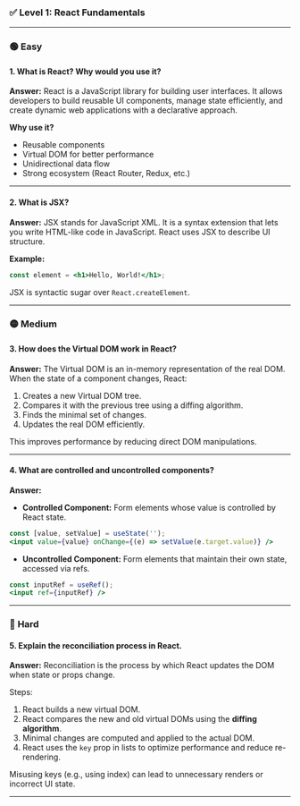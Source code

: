 ### ✅ **Level 1: React Fundamentals**

---

### 🟢 **Easy**

#### 1. What is React? Why would you use it?

**Answer:**
React is a JavaScript library for building user interfaces. It allows developers to build reusable UI components, manage state efficiently, and create dynamic web applications with a declarative approach.

**Why use it?**

* Reusable components
* Virtual DOM for better performance
* Unidirectional data flow
* Strong ecosystem (React Router, Redux, etc.)

---

#### 2. What is JSX?

**Answer:**
JSX stands for JavaScript XML. It is a syntax extension that lets you write HTML-like code in JavaScript. React uses JSX to describe UI structure.

**Example:**

```jsx
const element = <h1>Hello, World!</h1>;
```

JSX is syntactic sugar over `React.createElement`.

---

### 🟡 **Medium**

#### 3. How does the Virtual DOM work in React?

**Answer:**
The Virtual DOM is an in-memory representation of the real DOM. When the state of a component changes, React:

1. Creates a new Virtual DOM tree.
2. Compares it with the previous tree using a diffing algorithm.
3. Finds the minimal set of changes.
4. Updates the real DOM efficiently.

This improves performance by reducing direct DOM manipulations.

---

#### 4. What are controlled and uncontrolled components?

**Answer:**

* **Controlled Component:** Form elements whose value is controlled by React state.

```jsx
const [value, setValue] = useState('');
<input value={value} onChange={(e) => setValue(e.target.value)} />
```

* **Uncontrolled Component:** Form elements that maintain their own state, accessed via refs.

```jsx
const inputRef = useRef();
<input ref={inputRef} />
```

---

### 🔴 **Hard**

#### 5. Explain the reconciliation process in React.

**Answer:**
Reconciliation is the process by which React updates the DOM when state or props change.

Steps:

1. React builds a new virtual DOM.
2. React compares the new and old virtual DOMs using the **diffing algorithm**.
3. Minimal changes are computed and applied to the actual DOM.
4. React uses the `key` prop in lists to optimize performance and reduce re-rendering.

Misusing keys (e.g., using index) can lead to unnecessary renders or incorrect UI state.

---

